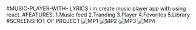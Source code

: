 #MUSIC-PLAYER-WITH- LYRICS
i m create music player app with using react.
#FEATURES.
1.Music feed
2.Tranding
3.Player
4.Fevorites
5.Library
#SCREENSHOT OF PROJECT 
![MP1](https://user-images.githubusercontent.com/65748069/199757966-f4d4b9c8-27c9-4d88-b1c1-fc805af7bc08.png)
![MP2](https://user-images.githubusercontent.com/65748069/199757848-ebcf799c-5e67-41ce-acd3-fddf6858795a.png)
![MP3](https://user-images.githubusercontent.com/65748069/199758421-f27e721f-8427-4e7f-b5b5-8ed767eea86e.png)
![MP4](https://user-images.githubusercontent.com/65748069/199758530-eda95b24-1a87-4ba9-afc6-ebda39d0d26d.png)


